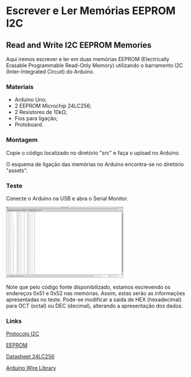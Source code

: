 # Escrever e Ler Memórias EEPROM I2C
## Read and Write I2C EEPROM Memories

Aqui iremos escrever e ler em duas memórias EEPROM (Electrically Erasable Programmable Read-Only Memory) utilizando o barramento I2C (Inter-Integrated Circuit) do Arduino.

### Materiais
- Arduino Uno;
- 2 EEPROM Microchip 24LC256;
- 2 Resistores de 10kΩ;
- Fios para ligação;
- Protoboard.

### Montagem
Copie o código localizado no diretório "src" e faça o upload no Arduino.

O esquema de ligação das memórias no Arduino encontra-se no diretório "assets".

### Teste
Conecte o Arduino na USB e abra o Serial Monitor.

![](https://github.com/mcleber/Arduino-Projects/blob/main/Read-and-Write-I2C-EEPROM-Memories/assets/serial_monitor.png)

Note que pelo código fonte disponibilizado, estamos escrevendo os endereços 0x51 e 0x52 nas memórias. Assim, estas serão as informações apresentadas no teste. Pode-se modificar a saída de HEX (hexadecimal) para OCT (octal) ou DEC (decimal), alterando a apresentação dos dados.

### Links
[Protocolo I2C](https://en.wikipedia.org/wiki/I²C)

[EEPROM](https://en.wikipedia.org/wiki/EEPROM)

[Datasheet 24LC256](http://ww1.microchip.com/downloads/en/devicedoc/21203m.pdf)

[Arduino Wire Library](https://www.arduino.cc/reference/en/language/functions/communication/wire/)
